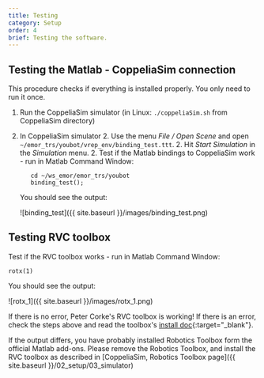 ```yaml
---
title: Testing
category: Setup
order: 4
brief: Testing the software.
---
```


## Testing the Matlab - CoppeliaSim connection

This procedure checks if everything is installed properly. You only need to run it once.

1. Run the CoppeliaSim simulator (in Linux: `./coppeliaSim.sh` from CoppeliaSim directory)
1. In CoppeliaSim simulator
   2. Use the menu *File / Open Scene* and open `~/emor_trs/youbot/vrep_env/binding_test.ttt`.
   2. Hit *Start Simulation* in the *Simulation* menu.
   2. Test if the Matlab bindings to CoppeliaSim work - run in Matlab Command Window:
   ```
      cd ~/ws_emor/emor_trs/youbot
      binding_test();
   ```
   You should see the output:

      ![binding_test]({{ site.baseurl }}/images/binding_test.png)

## Testing RVC toolbox

Test if the RVC toolbox works - run in Matlab Command Window:
```
rotx(1)
```
You should see the output:

![rotx_1]({{ site.baseurl }}/images/rotx_1.png)

If there is no error, Peter Corke's RVC toolbox is working! If there is an error, check the steps above and read the toolbox's [install doc](https://petercorke.com/toolboxes/robotics-toolbox/){:target="_blank"}.

If the output differs, you have probably installed Robotics Toolbox form the official Matlab add-ons. Please remove the Robotics Toolbox, and install the RVC toolbox as described in [CoppeliaSim, Robotics Toolbox page]({{ site.baseurl }}/02_setup/03_simulator)
